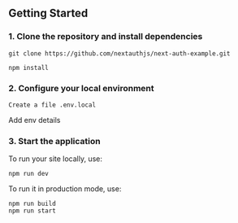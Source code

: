 ## Getting Started

### 1. Clone the repository and install dependencies

```
git clone https://github.com/nextauthjs/next-auth-example.git

npm install
```
### 2. Configure your local environment
```
Create a file .env.local
```
Add env details

### 3. Start the application

To run your site locally, use:

```
npm run dev
```

To run it in production mode, use:

```
npm run build
npm run start
```
